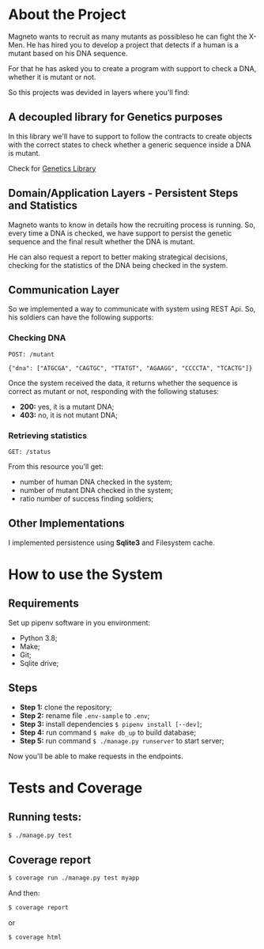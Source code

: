 # About the Project

Magneto wants to recruit as many mutants as possibleso he can fight the X-Men.
He has hired you to develop a project that detects if a human is a mutant based on his DNA
sequence.

For that he has asked you to create a program with support to check a DNA, whether
it is mutant or not.

So this projects was devided in layers where you'll find:

## A decoupled library for Genetics purposes

In this library we'll have to support to follow the contracts to create objects
with the correct states to check whether a generic sequence inside a DNA is
mutant.

Check for [Genetics Library](library/genetics/README.md)

## Domain/Application Layers - Persistent Steps and Statistics

Magneto wants to know in details how the recruiting process is running.
So, every time a DNA is checked, we have support to persist the genetic sequence
and the final result whether the DNA is mutant.

He can also request a report to better making strategical decisions, checking
for the statistics of the DNA being checked in the system.

## Communication Layer

So we implemented a way to communicate with system using REST Api. So, his soldiers
can have the following supports:

### Checking DNA

```http request
ṔOST: /mutant

{"dna": ["ATGCGA", "CAGTGC", "TTATGT", "AGAAGG", "CCCCTA", "TCACTG"]}
```
Once the system received the data, it returns whether the sequence is correct
as mutant or not, responding with the following statuses:

- **200:** yes, it is a mutant DNA;
- **403:** no, it is not mutant DNA;


### Retrieving statistics

```http request
GET: /status
```

From this resource you'll get:

- number of human DNA checked in the system;
- number of mutant DNA checked in the system;
- ratio number of success finding soldiers;

## Other Implementations

I implemented persistence using **Sqlite3** and Filesystem cache.

# How to use the System

## Requirements 
Set up pipenv software in you environment:
- Python 3.8; 
- Make;
- Git;
- Sqlite drive;

## Steps

* **Step 1:** clone the repository;
* **Step 2:** rename file `.env-sample` to `.env`;
* **Step 3:** install dependencies `$ pipenv install [--dev]`;
* **Step 4:** run command `$ make db_up` to build database;
* **Step 5:** run command `$ ./manage.py runserver` to start server;

Now you'll be able to make requests in the endpoints.

# Tests and Coverage

## Running tests:

```bash
$ ./manage.py test
```

## Coverage report

```bash
$ coverage run ./manage.py test myapp
```

And then:

```bash
$ coverage report
```
or 

```bash
$ coverage html
```
